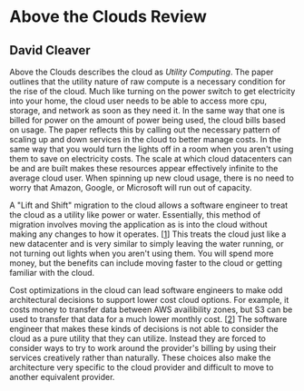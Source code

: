 # Above the Clouds Review
## David Cleaver

Above the Clouds describes the cloud as *Utility Computing*. The paper outlines
that the utility nature of raw compute is a necessary condition for the rise of
the cloud. Much like turning on the power switch to get electricity into your
home, the cloud user needs to be able to access more cpu, storage, and network as
soon as they need it. In the same way that one is billed for power on the amount
of power being used, the cloud bills based on usage. The paper reflects this by
calling out the necessary pattern of scaling up and down services in the cloud
to better manage costs. In the same way that you would turn the lights off in a room
when you aren't using them to save on electricity costs. The scale at which
cloud datacenters can be and are built makes these resources appear effectively
infinite to the average cloud user. When spinning up new cloud usage, there is
no need to worry that Amazon, Google, or Microsoft will run out of capacity.

A "Lift and Shift" migration to the cloud allows a software engineer to treat
the cloud as a utility like power or water. Essentially, this method of
migration involves moving the application as is into the cloud without making
any changes to how it operates.
[[1](https://www.cloudzero.com/blog/lift-and-shift/)] This treats the cloud just
like a new datacenter and is very similar to simply leaving the water running,
or not turning out lights when you aren't using them. You will spend more money,
but the benefits can include moving faster to the cloud or getting familiar with
the cloud.

Cost optimizations in the cloud can lead software engineers to make odd
architectural decisions to support lower cost cloud options. For example, it costs 
money to transfer data between AWS availibility zones, but S3 can be used to
transfer that data for a much lower monthly cost.
[[2](https://www.bitsand.cloud/posts/slashing-data-transfer-costs/)] The
software engineer that makes these kinds of decisions is not able to consider
the cloud as a pure utility that they can utilize. Instead they are forced to
consider ways to try to work around the provider's billing by using their
services creatively rather than naturally. These choices also make the
architecture very specific to the cloud provider and difficult to move to
another equivalent provider.
